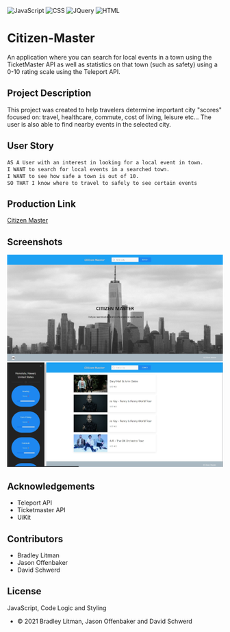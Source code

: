 ![JavaScript](https://img.shields.io/badge/JavaScript-323330?style=for-the-badge&logo=javascript&logoColor=F7DF1E) ![CSS](https://img.shields.io/badge/CSS3-1572B6?style=for-the-badge&logo=css3&logoColor=white) ![JQuery](	https://img.shields.io/badge/jQuery-0769AD?style=for-the-badge&logo=jquery&logoColor=white) ![HTML](https://img.shields.io/badge/HTML5-E34F26?style=for-the-badge&logo=html5&logoColor=white)

# Citizen-Master
An application where you can search for local events in a town using the TicketMaster API as well as statistics on that town (such as safety) using a 0-10 rating scale using the Teleport API.

## Project Description
This project was created to help travelers determine important city "scores" focused on: travel, healthcare, commute, cost of living, leisure etc... The user is also able to find nearby events in the selected city. 

## User Story
```
AS A User with an interest in looking for a local event in town.
I WANT to search for local events in a searched town.
I WANT to see how safe a town is out of 10.
SO THAT I know where to travel to safely to see certain events
```

## Production Link
[Citizen Master](https://blitman12.github.io/Citizen-Master/)

## Screenshots
![Screenshot1](assets/images/Screenshot1.JPG)
![Screenshot2](assets/images/Screenshot2.JPG)

## Acknowledgements
* Teleport API
* Ticketmaster API
* UiKit

## Contributors
* Bradley Litman
* Jason Offenbaker
* David Schwerd 

## License
 JavaScript, Code Logic and Styling
* © 2021 Bradley Litman, Jason Offenbaker and David Schwerd

